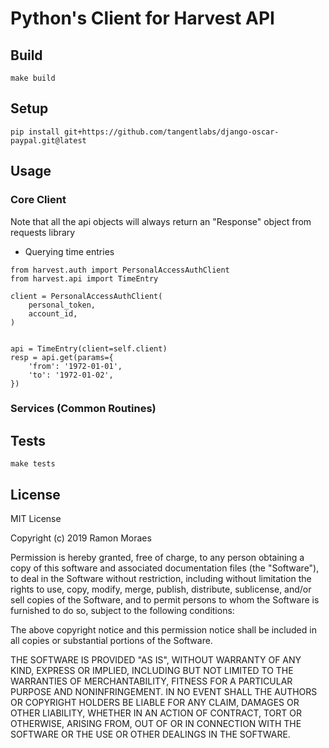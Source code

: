 # Python's Client for Harvest API

## Build

`make build`

## Setup

`pip install git+https://github.com/tangentlabs/django-oscar-paypal.git@latest`

## Usage

### Core Client

Note that all the api objects will always return an "Response" object from
requests library

- Querying time entries

```
from harvest.auth import PersonalAccessAuthClient
from harvest.api import TimeEntry

client = PersonalAccessAuthClient(
    personal_token,
    account_id,
)


api = TimeEntry(client=self.client)
resp = api.get(params={
    'from': '1972-01-01',
    'to': '1972-01-02',
})
```

### Services (Common Routines)

## Tests

`make tests`

## License

MIT License

Copyright (c) 2019 Ramon Moraes

Permission is hereby granted, free of charge, to any person obtaining a copy
of this software and associated documentation files (the "Software"), to deal
in the Software without restriction, including without limitation the rights
to use, copy, modify, merge, publish, distribute, sublicense, and/or sell
copies of the Software, and to permit persons to whom the Software is
furnished to do so, subject to the following conditions:

The above copyright notice and this permission notice shall be included in all
copies or substantial portions of the Software.

THE SOFTWARE IS PROVIDED "AS IS", WITHOUT WARRANTY OF ANY KIND, EXPRESS OR
IMPLIED, INCLUDING BUT NOT LIMITED TO THE WARRANTIES OF MERCHANTABILITY,
FITNESS FOR A PARTICULAR PURPOSE AND NONINFRINGEMENT. IN NO EVENT SHALL THE
AUTHORS OR COPYRIGHT HOLDERS BE LIABLE FOR ANY CLAIM, DAMAGES OR OTHER
LIABILITY, WHETHER IN AN ACTION OF CONTRACT, TORT OR OTHERWISE, ARISING FROM,
OUT OF OR IN CONNECTION WITH THE SOFTWARE OR THE USE OR OTHER DEALINGS IN THE
SOFTWARE.
